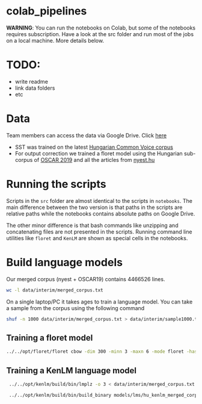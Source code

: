 # colab_pipelines
**WARNING**: You can run the notebooks on Colab, but
some of the notebooks requires subscription. Have a look
at the src folder and run most of the jobs on a local machine.
More details below.

# TODO:
+ write readme
+ link data folders
+ etc

# Data
Team members can access the data via Google Drive. Click [here](https://drive.google.com/drive/folders/1R4AFvTP91Lb5xxp5u1y6HWkA5xhgm7Ai?usp=share_link)
+ SST was trained on the latest [Hungarian Common Voice corpus](https://commonvoice.mozilla.org/)
+ For output correction we trained a floret model using the Hungarian sub-corpus of [OSCAR 2019](https://oscar-project.org/post/oscar-2019/) and 
all the articles from [nyest.hu](https://www.nyest.hu/)

# Running the scripts
Scripts in the ```src``` folder are almost identical to the scripts in ```notebooks```.
The main difference between the two version is that paths in the scripts are relative paths
while the notebooks contains absolute paths on Google Drive.

The other minor difference is that bash commands like unzipping and concatenating files are not
presented in the scripts. Running command line utilities like ```floret``` and ```KenLM``` are
shown as special cells in the notebooks.

# Build language models
Our merged corpus (nyest + OSCAR19) contains 4466526 lines. 
```bash
wc -l data/interim/merged_corpus.txt
```
On a single laptop/PC it
takes ages to train a language model. You can take a sample from the corpus using
the following command
```bash
shuf -n 1000 data/interim/merged_corpus.txt > data/interim/sample1000.txt
```

## Training a floret model
```bash
../../opt/floret/floret cbow -dim 300 -minn 3 -maxn 6 -mode floret -hashCount 4 -bucket 50000 -input data/interim/merged_corpus.txt -output models/lms/hufloret_
```

## Training a KenLM language model
```bash
 ../../opt/kenlm/build/bin/lmplz -o 3 < data/interim/merged_corpus.txt > models/lms/hu_kenlm.arpa
```
```bash
 ../../opt/kenlm/build/bin/build_binary models/lms/hu_kenlm_merged_corpus.arpa models/lms/hu_kenlm_merged_corpus.binary
```